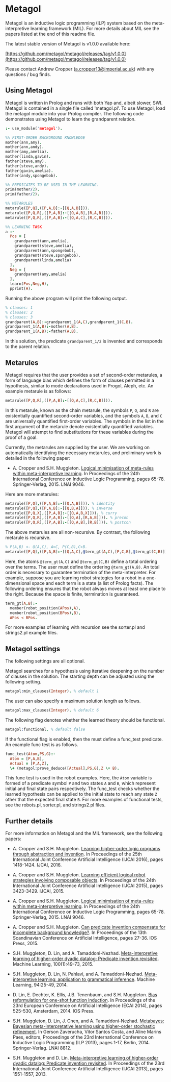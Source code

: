 # Metagol

Metagol is an inductive logic programming (ILP) system based on the meta-interpretive learning framework (MIL).  For more details about MIL see the papers listed at the end of this readme file.

<!-- Metagol is free for academic use. If you intend to use it for commercial purposes then contact one of the maintainers above. -->

The latest stable version of Metagol is v1.0.0 available here:

[https://github.com/metagol/metagol/releases/tag/v1.0.0](https://github.com/metagol/metagol/releases/tag/v1.0.0)

Please contact Andrew Cropper (a.cropper13@imperial.ac.uk) with any questions / bug finds.

<!-- , Martin Möhrmann (martisch@uni-osnabrueck.de), and Stephen Muggleton (s.muggleton@imperial.ac.uk). -->

## Using Metagol

Metagol is written in Prolog and runs with both Yap and, albeit slower, SWI. Metagol is contained in a single file called 'metagol.pl'. To use Metagol, load the metagol module into your Prolog compiler. The following code demonstrates using Metagol to learn the grandparent relation.

```prolog
:- use_module('metagol').

%% FIRST-ORDER BACKGROUND KNOWLEDGE
mother(ann,amy).
mother(ann,andy).
mother(amy,amelia).
mother(linda,gavin).
father(steve,amy).
father(steve,andy).
father(gavin,amelia).
father(andy,spongebob).

%% PREDICATES TO BE USED IN THE LEARNING.
prim(mother/2).
prim(father/2).

%% METARULES
metarule([P,Q],([P,A,B]:-[[Q,A,B]])).
metarule([P,Q,R],([P,A,B]:-[[Q,A,B],[R,A,B]])).
metarule([P,Q,R],([P,A,B]:-[[Q,A,C],[R,C,B]])).

%% LEARNING TASK
a :-
  Pos = [
    grandparent(ann,amelia),
    grandparent(steve,amelia),
    grandparent(ann,spongebob),
    grandparent(steve,spongebob),
    grandparent(linda,amelia)
  ],
  Neg = [
    grandparent(amy,amelia)
  ],
  learn(Pos,Neg,H),
  pprint(H).

```
Running the above program will print the following output.

```prolog
% clauses: 1
% clauses: 2
% clauses: 3
grandparent(A,B):-grandparent_1(A,C),grandparent_1(C,B).
grandparent_1(A,B):-mother(A,B).
grandparent_1(A,B):-father(A,B).
```

In this solution, the predicate `grandparent_1/2` is invented and corresponds to the parent relation.

## Metarules

Metagol requires that the user provides a set of second-order metarules, a form of language bias which defines the form of clauses permitted in a hypothesis, similar to mode declarations used in Progol, Aleph, etc. An example metarule is as follows:

```prolog
metarule([P,Q,R],([P,A,B]:-[[Q,A,C],[R,C,B]])).
```

In this metarule, known as the chain metarule, the symbols `P`, `Q`, and `R` are existentially quantified second-order variables, and the symbols `A`, `B`, and `C` are universally quantified first-order variables. The symbols in the list in the first argument of the metarule denote existentially quantified variables. Metagol will attempt to find substitutions for these variables during the proof of a goal.

Currently, the metarules are supplied by the user. We are working on automatically identifying the necessary metarules, and preliminary work is detailed in the following paper:

* A. Cropper and S.H. Muggleton. [Logical minimisation of meta-rules within meta-interpretive learning](http://www.andrewcropper.com/pubs/ilp2014-minmeta.pdf). In Proceedings of the 24th International Conference on Inductive Logic Programming, pages 65-78. Springer-Verlag, 2015. LNAI 9046.

Here are more metarules:

```prolog
metarule([P,Q],([P,A,B]:-[[Q,A,B]])). % identity
metarule([P,Q],([P,A,B]:-[[Q,B,A]])). % inverse
metarule([P,Q,X],([P,A,B]:-[[Q,A,B,X]])). % curry
metarule([P,Q,R],([P,A,B]:-[[Q,A],[R,A,B]])). % precon
metarule([P,Q,R],([P,A,B]:-[[Q,A,B],[R,B]])). % postcon
```

The above metarules are all non-recursive.  By contrast, the following metarule is recursive.

```prolog
% P(A,B) <- Q(A,C), A>C, P(C,B),C>B.
metarule([P,Q],([P,A,B]:-[[Q,A,C],@term_gt(A,C),[P,C,B],@term_gt(C,B)])).
```

Here, the atoms `@term_gt(A,C)` and `@term_gt(C,B)` define a total ordering over the terms. The user must define the ordering `@term_gt(A,B)`. An total order is necessary to guarantee termination of the meta-interpreter. For example, suppose you are learning robot strategies for a robot in a one-dimensional space and each term is a state (a list of Prolog facts). The following ordering ensures that the robot always moves at least one place to the right. Because the space is finite, termination is guaranteed.

```prolog
term_gt(A,B):-
  member(robot_position(APos),A),
  member(robot_position(BPos),B),
  APos < BPos.
```

For more examples of learning with recursion see the sorter.pl and strings2.pl example files.

<!-- 
## Sequential learning

To learn a sequence of tasks use the following command.

```prolog
T1 = [
  parent(ann,andy),
  parent(steve,andy),
  parent(ann,amy)]/[],
T2 = [
  grandparent(ann,amelia),
  grandparent(steve,amelia)
  ]/[],
learn_seq([T1,T2],H),
pprint(H).
```

In this approach, the solution to parent task (including its constituent predicates) is added to the background knowledge so that it can be used to solve the grandparent task.

-->
## Metagol settings

The following settings are all optional.

Metagol searches for a hypothesis using iterative deepening on the number of clauses in the solution. The starting depth can be adjusted using the following setting.

```prolog
metagol:min_clauses(Integer). % default 1
```

The user can also specify a maximum solution length as follows.

```prolog
metagol:max_clauses(Integer). % default 6
```

The following flag denotes whether the learned theory should be functional.

```prolog
metagol:functional. % default false
```

If the functional flag is enabled, then the must define a func_test predicate. An example func test is as follows.

```prolog
func_test(Atom,PS,G):-
  Atom = [P,A,B],
  Actual = [P,A,Z],
  \+ (metagol:prove_deduce([Actual],PS,G),Z \= B).
```

This func test is used in the robot examples. Here, the `Atom` variable is formed of a predicate symbol `P` and two states `A` and `B`, which represent initial and final state pairs respectively.  The func_test checks whether the learned hypothesis can be applied to the initial state to reach any state `Z` other that the expected final state `B`. For more examples of functional tests, see the robots.pl, sorter.pl, and strings2.pl files.

<!-- ```prolog
metagol:limit_recursion. % default false
```

(TODO) THIS IS NOT YET WORKING IN THE BETA VERSION

```prolog
metagol:fold_theory. % default false
```

(TODO) THIS IS NOT YET WORKING IN THE BETA VERSION -->

## Further details

For more information on Metagol and the MIL framework, see the following papers:

* A. Cropper and S.H. Muggleton. [Learning higher-order logic programs through abstraction and invention](http://www.andrewcropper.com/pubs/ijcai16-metafunc.pdf). In Proceedings of the 25th International Joint Conference Artificial Intelligence (IJCAI 2016), pages 1418-1424. IJCAI, 2016.

* A. Cropper and S.H. Muggleton. [Learning efficient logical robot strategies involving composable objects](http://www.andrewcropper.com/pubs/ijcai15-metagolo.pdf). In Proceedings of the 24th International Joint Conference Artificial Intelligence (IJCAI 2015), pages 3423-3429. IJCAI, 2015.

* A. Cropper and S.H. Muggleton. [Logical minimisation of meta-rules within meta-interpretive learning](http://www.andrewcropper.com/pubs/ilp14-minmeta.pdf). In Proceedings of the 24th International Conference on Inductive Logic Programming, pages 65-78. Springer-Verlag, 2015. LNAI 9046.

* A. Cropper and S.H. Muggleton. [Can predicate invention compensate for incomplete background knowledge?](http://www.andrewcropper.com/pubs/scai15-incomplete.pdf). In Proceedings of the 13th Scandinavian Conference on Artificial Intelligence, pages 27-36. IOS Press, 2015.

* S.H. Muggleton, D. Lin, and A. Tamaddoni-Nezhad. [Meta-interpretive learning of higher-order dyadic datalog: Predicate invention revisited](http://www.doc.ic.ac.uk/~shm/Papers/metagolD_MLJ.pdf). Machine Learning, 100(1):49-73, 2015.

* S.H. Muggleton, D. Lin, N. Pahlavi, and A. Tamaddoni-Nezhad. [Meta-interpretive learning: application to grammatical inference](http://www.doc.ic.ac.uk/~shm/Papers/metagol_gram.pdf). Machine Learning, 94:25-49, 2014.

* D. Lin, E. Dechter, K. Ellis, J.B. Tenenbaum, and S.H. Muggleton. [Bias reformulation for one-shot function induction](http://www.doc.ic.ac.uk/~shm/Papers/metabias.pdf). In Proceedings of the 23rd European Conference on Artificial Intelligence (ECAI 2014), pages 525-530, Amsterdam, 2014. IOS Press.

* S.H. Muggleton, D. Lin, J. Chen, and A. Tamaddoni-Nezhad. [Metabayes: Bayesian meta-interpretative learning using higher-order stochastic refinement](http://www.doc.ic.ac.uk/~shm/Papers/metabayeslong07.pdf). In Gerson Zaverucha, Vitor Santos Costa, and Aline Marins Paes, editors, Proceedings of the 23rd International Conference on Inductive Logic Programming (ILP 2013), pages 1-17, Berlin, 2014. Springer-Verlag. LNAI 8812.

*  S.H. Muggleton and D. Lin. [Meta-interpretive learning of higher-order dyadic datalog: Predicate invention revisited](http://www.doc.ic.ac.uk/~shm/Papers/metagol_d.pdf). In Proceedings of the 23rd International Joint Conference Artificial Intelligence (IJCAI 2013), pages 1551-1557, 2013.
